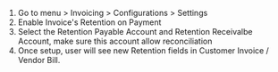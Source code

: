 1.  Go to menu \> Invoicing \> Configurations \> Settings
2.  Enable Invoice's Retention on Payment
3.  Select the Retention Payable Account and Retention Receivalbe
    Account, make sure this account allow reconciliation
4.  Once setup, user will see new Retention fields in Customer Invoice /
    Vendor Bill.

